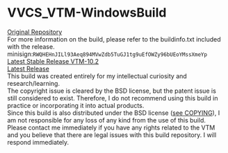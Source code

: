 # VVCS_VTM-WindowsBuild
[Original Repository](https://vcgit.hhi.fraunhofer.de/jvet/VVCSoftware_VTM)  
For more information on the build, please refer to the buildinfo.txt included with the release.  
minisign:`RWQHEHnJILl93Aeq894MVwZdb5TuGJ1tg9uEfOWZy96bUEoYMssXmeYp`  
[Latest Stable Release VTM-10.2](https://github.com/yuuki76/VVCS_VTM-WindowsBuild/releases/tag/VTM-10.2)  
[Latest Release](https://github.com/yuuki76/VVCS_VTM-WindowsBuild/releases/latest)  
This build was created entirely for my intellectual curiosity and research/learning.  
The copyright issue is cleared by the BSD license, but the patent issue is still considered to exist. Therefore, I do not recommend using this build in practice or incorporating it into actual products.   
Since this build is also distributed under the BSD license ([see COPYING](https://github.com/yuuki76/VVCS_VTM-WindowsBuild/blob/main/COPYING)), I am not responsible for any loss of any kind from the use of this build.  
Please contact me immediately if you have any rights related to the VTM and you believe that there are legal issues with this build repository. I will respond immediately.

